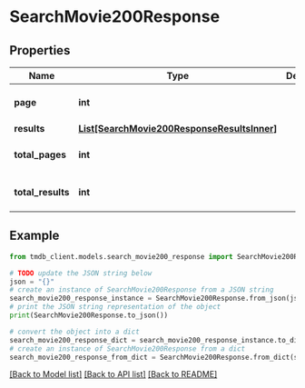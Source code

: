# SearchMovie200Response


## Properties

Name | Type | Description | Notes
------------ | ------------- | ------------- | -------------
**page** | **int** |  | [optional] [default to 0]
**results** | [**List[SearchMovie200ResponseResultsInner]**](SearchMovie200ResponseResultsInner.md) |  | [optional] 
**total_pages** | **int** |  | [optional] [default to 0]
**total_results** | **int** |  | [optional] [default to 0]

## Example

```python
from tmdb_client.models.search_movie200_response import SearchMovie200Response

# TODO update the JSON string below
json = "{}"
# create an instance of SearchMovie200Response from a JSON string
search_movie200_response_instance = SearchMovie200Response.from_json(json)
# print the JSON string representation of the object
print(SearchMovie200Response.to_json())

# convert the object into a dict
search_movie200_response_dict = search_movie200_response_instance.to_dict()
# create an instance of SearchMovie200Response from a dict
search_movie200_response_from_dict = SearchMovie200Response.from_dict(search_movie200_response_dict)
```
[[Back to Model list]](../README.md#documentation-for-models) [[Back to API list]](../README.md#documentation-for-api-endpoints) [[Back to README]](../README.md)


